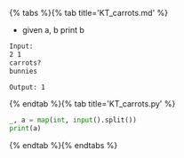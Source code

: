 {% tabs %}{% tab title='KT_carrots.md' %}

* given a, b print b

```txt
Input:
2 1
carrots?
bunnies

Output: 1
```

{% endtab %}{% tab title='KT_carrots.py' %}

```py
_, a = map(int, input().split())
print(a)
```

{% endtab %}{% endtabs %}
